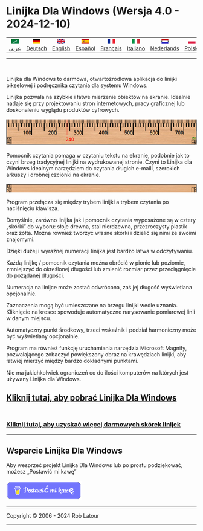 # Linijka Dla Windows (Wersja 4.0 - 2024-12-10)

<!-- header -->
|||||||||||
| :---: | :---: | :---: | :---: | :---: |:---: | :---: | :---: |:---: | :---: |
| [![عربي](/images/flags/ar.png)](../en/README.md)<br>[عربي](../ar/README.md) | [![Deutsch](/images/flags/de.png)](../de/README.md)<br>[Deutsch](../de/README.md) | [![English](/images/flags/en-GB.png)](../en/README.md)<br>[English](../en/README.md) | [![Español](/images/flags/es.png)](../es/README.md)<br>[Español](../es/README.md) | [![Français](/images/flags/fr.png)](../fr/README.md)<br>[Français](../fr/README.md)| [![Italiano](/images/flags/it.png)](../it/README.md)<br>[Italiano](../it/README.md) | [![Nederlands](/images/flags/nl.png)](../nl/README.md)<br>[Nederlands](../nl/README.md) | [![Polski](/images/flags/pl.png)](../pl/README.md)<br>[Polski](../pl/README.md) | [![Português](/images/flags/pt.png)](../pt/README.md)<br>[Português](../pt/README.md) | [![Svenska](/images/flags/sv.png)](../sv/README.md)<br>[Svenska](../sv/README.md) |

- - -
<br>
<!-- header -->

Linijka dla Windows to darmowa, otwartoźródłowa aplikacja do linijki pikselowej i podręcznika czytania dla systemu Windows.
  
Linijka pozwala na szybkie i łatwe mierzenie obiektów na ekranie. Idealnie nadaje się przy projektowaniu stron internetowych, pracy graficznej lub doskonaleniu wyglądu produktów cyfrowych.
<br><br>
[![linijka](/images/ruler.png)](README.md)
<br><br>
Pomocnik czytania pomaga w czytaniu tekstu na ekranie, podobnie jak to czyni brzeg tradycyjnej linijki na wydrukowanej stronie. Czyni to Linijka dla Windows idealnym narzędziem do czytania długich e-maili, szerokich arkuszy i drobnej czcionki na ekranie.
<br><br>
[![Przewodnik Czytania](/images/readingguide.png)](README.md)  
  
Program przełącza się między trybem linijki a trybem czytania po naciśnięciu klawisza.  
  
Domyślnie, zarówno linijka jak i pomocnik czytania wyposażone są w cztery „skórki” do wyboru: słoje drewna, stal nierdzewna, przezroczysty plastik oraz żółta. Można również tworzyć własne skórki i dzielić się nimi ze swoimi znajomymi.  
  
Dzięki dużej i wyraźnej numeracji linijka jest bardzo łatwa w odczytywaniu.  
  
Każdą linijkę / pomocnik czytania można obrócić w pionie lub poziomie, zmniejszyć do określonej długości lub zmienić rozmiar przez przeciągnięcie do pożądanej długości.  
  
Numeracja na linijce może zostać odwrócona, zaś jej długość wyświetlana opcjonalnie.  
  
Zaznaczenia mogą być umieszczane na brzegu linijki wedle uznania. Kliknięcie na kresce spowoduje automatyczne narysowanie pomiarowej linii w danym miejscu.  
  
Automatyczny punkt środkowy, trzeci wskaźnik i podział harmoniczny może być wyświetlany opcjonalnie.  
  
Program ma również funkcję uruchamiania narzędzia Microsoft Magnify, pozwalającego zobaczyć powiększony obraz na krawędziach linijki, aby łatwiej mierzyć między bardzo dokładnymi punktami.   

Nie ma jakichkolwiek ograniczeń co do ilości komputerów na których jest używany Linijka dla Windows.

## [Kliknij tutaj, aby pobrać Linijka Dla Windows](https://github.com/roblatour/ARulerForWindows/releases/download/v4.0.0.0/arulersetup.exe)<br><br>

### [Kliknij tutaj, aby uzyskać więcej darmowych skórek linijek](skins.md) 

* * * 
## Wsparcie Linijka Dla Windows

Aby wesprzeć projekt Linijka Dla Windows lub po prostu podziękować, możesz „Postawić mi kawę”<br><br>
[<img alt="Postawić mi kawę" width="200px" src="buymeacoffee-polish.png" />](https://www.buymeacoffee.com/roblatour)
* * *
Copyright © 2006 - 2024 Rob Latour
* * *